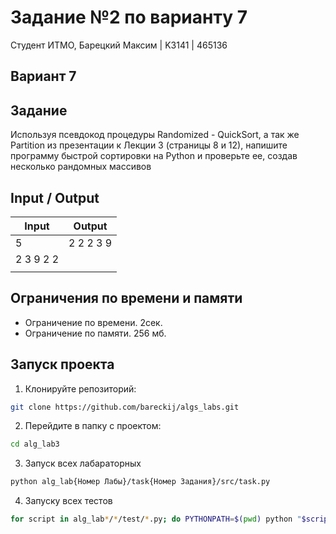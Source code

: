 # Задание №2 по варианту 7
Студент ИТМО, Барецкий Максим | K3141 | 465136

## Вариант 7

## Задание 
Используя псевдокод процедуры Randomized - QuickSort, а так же Partition
из презентации к Лекции 3 (страницы 8 и 12), напишите программу быстрой
сортировки на Python и проверьте ее, создав несколько рандомных массивов


## Input / Output 

| Input    | Output |
|----------|----------|
| 5        | 2 2 2 3 9|
| 2 3 9 2 2|          |
|          |          |

## Ограничения по времени и памяти

- Ограничение по времени. 2сек.
- Ограничение по памяти. 256 мб.


## Запуск проекта

1. Клонируйте репозиторий:
```bash
git clone https://github.com/bareckij/algs_labs.git
```

2. Перейдите в папку с проектом:
```bash
cd alg_lab3
```

3. Запуск всех лабараторных
```bash
python alg_lab{Номер Лабы}/task{Номер Задания}/src/task.py
```

4. Запуску всех тестов
```bash
for script in alg_lab*/*/test/*.py; do PYTHONPATH=$(pwd) python "$script"; done
```

